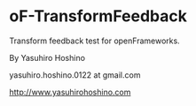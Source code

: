 # oF-TransformFeedback

Transform feedback test for openFrameworks.

By Yasuhiro Hoshino

yasuhiro.hoshino.0122 at gmail.com

http://www.yasuhirohoshino.com
